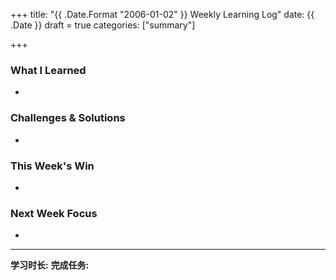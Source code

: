 +++
title: "{{ .Date.Format "2006-01-02" }} Weekly Learning Log"
date: {{ .Date }}
draft = true
categories: ["summary"]

+++

### What I Learned
- 

### Challenges & Solutions
- 

### This Week's Win
- 

### Next Week Focus
- 

---
**学习时长:** 
**完成任务:**
